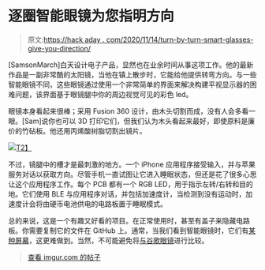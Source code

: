 # 逐圈智能眼镜为您指明方向

> 原文:[https://hack aday . com/2020/11/14/turn-by-turn-smart-glasses-give-you-direction/](https://hackaday.com/2020/11/14/turn-by-turn-smart-glasses-give-you-direction/)

[SamsonMarch]白天设计电子产品，显然也在业余时间从事这项工作。他的最新作品是一副非常酷的太阳镜，当他在镇上散步时，它能给他提供转弯方向。与一些智能眼镜不同，这些眼镜通过使用一个非常简单的界面来解决构建平视显示器的困难问题，该界面基于眼镜腿中你的周边视觉可见的彩色 led。

眼镜本身看起来很棒；采用 Fusion 360 设计，由木头切割而成，没有人会多看一眼。[Sam]说你也可以 3D 打印它们，但我们认为木头看起来最好，即使原料是廉价的竹砧板。他还用丙烯酸树脂切割出镜片。

[![](../Images/aaa44bf442ac3523f56aca2af18b5ca1.png)T2】](https://hackaday.com/wp-content/uploads/2020/11/temple-gps-navigation-PCB.png)

不过，镜腿中的槽才是最刺激的地方。一个 iPhone 应用程序接受输入，并与苹果服务对话以获取方向。尽管手机一直试图让它进入睡眠状态，但还是花了很多心思让这个应用程序工作。每个 PCB 都有一个 RGB LED，用于指示左转/右转和目的地。它们使用 BLE 与应用程序对话，并包括加速度计，当检测到没有运动时，加速度计会将由硬币电池供电的电路板置于睡眠模式。

总的来说，这是一个有趣又好看的项目。在正常使用时，甚至有盖子来隐藏电路板。你需要复制它的文件在 GitHub 上。通常，当我们看到智能眼镜时，它们有[某种屏幕](https://hackaday.com/2019/10/22/the-futures-so-bright-i-gotta-wear-lcds/)，这更难做到。当然，不可能避免将[与谷歌眼镜](https://hackaday.com/tag/diy-google-glass/)进行比较。

> [查看 imgur.com 的帖子](https://imgur.com/JOpRmbi)